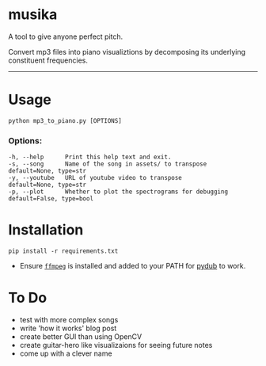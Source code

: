 # musika

A tool to give anyone perfect pitch. 

Convert mp3 files into piano visualiztions by decomposing its underlying constituent frequencies. 

---

# Usage
`python mp3_to_piano.py [OPTIONS]`

### Options:
```
-h, --help      Print this help text and exit.
-s, --song      Name of the song in assets/ to transpose          default=None, type=str
-y, --youtube   URL of youtube video to transpose                 default=None, type=str
-p, --plot      Whether to plot the spectrograms for debugging    default=False, type=bool
```

# Installation
`pip install -r requirements.txt`
- Ensure [`ffmpeg`](https://www.ffmpeg.org/) is installed and added to your PATH for [pydub](https://github.com/jiaaro/pydub/) to work.

# To Do
- test with more complex songs
- write 'how it works' blog post
- create better GUI than using OpenCV
- create guitar-hero like visualizaions for seeing future notes
- come up with a clever name
